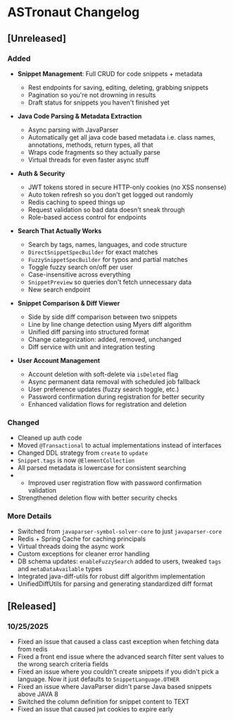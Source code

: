 # ASTronaut Changelog

## [Unreleased]

### Added
- **Snippet Management**: Full CRUD for code snippets + metadata
    - Rest endpoints for saving, editing, deleting, grabbing snippets
    - Pagination so you're not drowning in results
    - Draft status for snippets you haven't finished yet

- **Java Code Parsing & Metadata Extraction**
    - Async parsing with JavaParser 
    - Automatically get all java code based metadata i.e. class names, annotations, methods, return types, all that
    - Wraps code fragments so they actually parse
    - Virtual threads for even faster async stuff

- **Auth & Security**
    - JWT tokens stored in secure HTTP-only cookies (no XSS nonsense)
    - Auto token refresh so you don't get logged out randomly
    - Redis caching to speed things up
    - Request validation so bad data doesn't sneak through
    - Role-based access control for endpoints

- **Search That Actually Works**
    - Search by tags, names, languages, and code structure
    - `DirectSnippetSpecBuilder` for exact matches
    - `FuzzySnippetSpecBuilder` for typos and partial matches
    - Toggle fuzzy search on/off per user
    - Case-insensitive across everything
    - `SnippetPreview` so queries don't fetch unnecessary data
    - New search endpoint

- **Snippet Comparison & Diff Viewer**
    - Side by side diff comparison between two snippets
    - Line by line change detection using Myers diff algorithm
    - Unified diff parsing into structured format
    - Change categorization: added, removed, unchanged
    - Diff service with unit and integration testing
  
- **User Account Management**
    - Account deletion with soft-delete via `isDeleted` flag
    - Async permanent data removal with scheduled job fallback
    - User preference updates (fuzzy search toggle, etc.)
    - Password confirmation during registration for better security
    - Enhanced validation flows for registration and deletion


### Changed
- Cleaned up auth code
- Moved `@Transactional` to actual implementations instead of interfaces
- Changed DDL strategy from `create` to `update`
- `Snippet.tags` is now `@ElementCollection`
- All parsed metadata is lowercase for consistent searching
- - Improved user registration flow with password confirmation validation
- Strengthened deletion flow with better security checks

### More Details
- Switched from `javaparser-symbol-solver-core` to just `javaparser-core`
- Redis + Spring Cache for caching principals
- Virtual threads doing the async work
- Custom exceptions for cleaner error handling
- DB schema updates: `enableFuzzySearch` added to users, tweaked `tags` and `metaDataAvailable` types
- Integrated java-diff-utils for robust diff algorithm implementation
- UnifiedDiffUtils for parsing and generating standardized diff format

## [Released]
### 10/25/2025
- Fixed an issue that caused a class cast exception when fetching data from redis
- Fixed a front end issue where the advanced search filter sent values to the wrong search criteria fields
- Fixed an issue where you couldn't create snippets if you didn't pick a language. Now it just defaults to `SnippetLanguage.OTHER`
- Fixed an issue where JavaParser didn't parse Java based snippets above JAVA 8
- Switched the column definition for snippet content to TEXT
- Fixed an issue that caused jwt cookies to expire early
